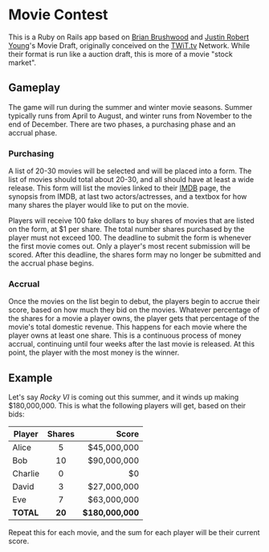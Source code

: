 Movie Contest
=========

This is a Ruby on Rails app based on [Brian Brushwood] and [Justin Robert Young]'s Movie Draft, originally conceived on the [TWiT.tv] Network. While their format is run like a auction draft, this is more of a movie "stock market".

Gameplay
--
The game will run during the summer and winter movie seasons. Summer typically runs from April to August, and winter runs from November to the end of December. There are two phases, a purchasing phase and an accrual phase.

### Purchasing
A list of 20-30 movies will be selected and will be placed into a form. The list of movies should total about 20-30, and all should have at least a wide release. This form will list the movies linked to their [IMDB] page, the synopsis from IMDB, at last two actors/actresses, and a textbox for how many shares the player would like to put on the movie.

Players will receive 100 fake dollars to buy shares of movies that are listed on the form, at $1 per share. The total number shares purchased by the player must not exceed 100. The deadline to submit the form is whenever the first movie comes out. Only a player's most recent submission will be scored. After this deadline, the shares form may no longer be submitted and the accrual phase begins.

### Accrual
Once the movies on the list begin to debut, the players begin to accrue their score, based on how much they bid on the movies. Whatever percentage of the shares for a movie a player owns, the player gets that percentage of the movie's total domestic revenue. This happens for each movie where the player owns at least one share. This is a continuous process of money accrual, continuing until four weeks after the last movie is released. At this point, the player with the most money is the winner.

Example
--
Let's say *Rocky VI* is coming out this summer, and it winds up making $180,000,000. This is what the following players will get, based on their bids:

| Player        | Shares        | Score          |
| ------------- |:-------------:| --------------:|
| Alice         | 5             | $45,000,000    |
| Bob           | 10            | $90,000,000    |
| Charlie       | 0             | $0             |
| David         | 3             | $27,000,000    |
| Eve           | 7             | $63,000,000    |
|**TOTAL**      |**20**         |**$180,000,000**|

Repeat this for each movie, and the sum for each player will be their current score.

[Brian Brushwood]:http://www.twitter.com/shwood
[Justin Robert Young]:http://www.twitter.com/justinryoung
[TWiT.tv]:http://www.twit.tv
[IMDB]:http://www.imdb.com